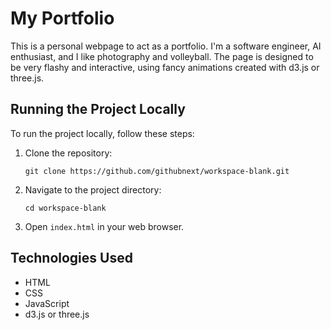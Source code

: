 # My Portfolio

This is a personal webpage to act as a portfolio. I'm a software engineer, AI enthusiast, and I like photography and volleyball. The page is designed to be very flashy and interactive, using fancy animations created with d3.js or three.js.

## Running the Project Locally

To run the project locally, follow these steps:

1. Clone the repository:
   ```
   git clone https://github.com/githubnext/workspace-blank.git
   ```
2. Navigate to the project directory:
   ```
   cd workspace-blank
   ```
3. Open `index.html` in your web browser.

## Technologies Used

- HTML
- CSS
- JavaScript
- d3.js or three.js
